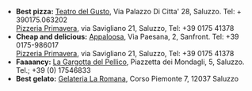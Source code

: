  * **Best pizza:** [Teatro del Gusto](http://www.tripadvisor.it/ShowUserReviews-g194893-d3398888-r233673374-Teatro_Del_Gusto-Saluzzo_Province_of_Cuneo_Piedmont.html), Via Palazzo Di Citta' 28, Saluzzo. Tel: + 390175.063202  
  [Pizzeria Primavera](https://www.facebook.com/pages/Pizzeria-trattoria-Primavera/136996156433557?sk=info&tab=overview), via Savigliano 21, Saluzzo, Tel: +39 0175 41378
 * **Cheap and delicious:** [Appaloosa](http://www.ristorante-appaloosa.it/appaloosa-menu-e.htm), Via Paesana, 2, Sanfront. Tel: +39 0175-986017  
  [Pizzeria Primavera](https://www.facebook.com/pages/Pizzeria-trattoria-Primavera/136996156433557?sk=info&tab=overview), via Savigliano 21, Saluzzo, Tel: +39 0175 41378
 * **Faaaancy:** [La Gargotta del Pellico](http://www.tripadvisor.it/Restaurant_Review-g194893-d2248462-Reviews-La_Gargotta_del_Pellico-Saluzzo_Province_of_Cuneo_Piedmont.html), Piazzetta dei Mondagli, 5, Saluzzo. Tel.; +39 (0) 17546833 
 * **Best gelato:** [Gelateria La Romana](http://www.gelateriaromana.com/23-ice-cream-shop-saluzzo.php), Corso Piemonte 7, 12037 Saluzzo


